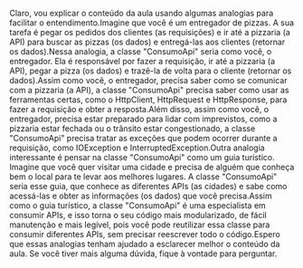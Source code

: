 Claro, vou explicar o conteúdo da aula usando algumas analogias para facilitar o entendimento.Imagine que você é um entregador de pizzas. A sua tarefa é pegar os pedidos dos clientes (as requisições) e ir até a pizzaria (a API) para buscar as pizzas (os dados) e entregá-las aos clientes (retornar os dados).Nessa analogia, a classe "ConsumoApi" seria como você, o entregador. Ela é responsável por fazer a requisição, ir até a pizzaria (a API), pegar a pizza (os dados) e trazê-la de volta para o cliente (retornar os dados).Assim como você, o entregador, precisa saber como se comunicar com a pizzaria (a API), a classe "ConsumoApi" precisa saber como usar as ferramentas certas, como o HttpClient, HttpRequest e HttpResponse, para fazer a requisição e obter a resposta.Além disso, assim como você, o entregador, precisa estar preparado para lidar com imprevistos, como a pizzaria estar fechada ou o trânsito estar congestionado, a classe "ConsumoApi" precisa tratar as exceções que podem ocorrer durante a requisição, como IOException e InterruptedException.Outra analogia interessante é pensar na classe "ConsumoApi" como um guia turístico. Imagine que você quer visitar uma cidade e precisa de alguém que conheça bem o local para te levar aos melhores lugares. A classe "ConsumoApi" seria esse guia, que conhece as diferentes APIs (as cidades) e sabe como acessá-las e obter as informações (os dados) que você precisa.Assim como o guia turístico, a classe "ConsumoApi" é uma especialista em consumir APIs, e isso torna o seu código mais modularizado, de fácil manutenção e mais legível, pois você pode reutilizar essa classe para consumir diferentes APIs, sem precisar reescrever todo o código.Espero que essas analogias tenham ajudado a esclarecer melhor o conteúdo da aula. Se você tiver mais alguma dúvida, fique à vontade para perguntar.